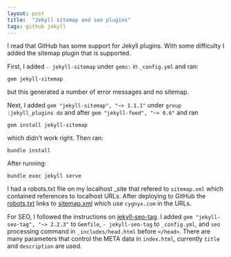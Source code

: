 ```yaml
---
layout: post
title:  "Jekyll sitemap and seo plugins"
tags: github jekyll
---
```


I read that GitHub has some support for Jekyll plugins.
With some difficulty I added the sitemap plugin that is supported.

First, I added `- jekyll-sitemap` under `gems:` in `_config.yml`
and ran:
```
gem jekyll-sitemap
```
but this generated a number of error messages and no sitemap.

Next, I added `gem "jekyll-sitemap", "~> 1.1.1"`
under `group :jekyll_plugins do`
and after `gem "jekyll-feed", "~> 0.6"` and ran
```
gem install jekyll-sitemap
```
which didn't work right. Then ran:
```
bundle install
```

After running:
```
bundle exec jekyll serve
```
I had a robots.txt file on my localhost _site that
refered to `sitemap.xml` which contained references
to localhost URLs.
After deploying to GitHub the [robots.txt](/robots.txt)
links to [sitemap.xml](/sitemap.xml) which use
`cygnyx.com` in the URLs.

For SEO, I followed the instructions on [jekyll-seo-tag](https://github.com/jekyll/jekyll-seo-tag).
I added `gem "jekyll-seo-tag", "~> 2.2.3"` to `Gemfile`,
`- jekyll-seo-tag` to `_config.yml`,
and `seo` processing command in `_includes/head.html` before `</head>`.
There are many parameters that control the META data in `index.html`,
currently `title` and `description` are used.
